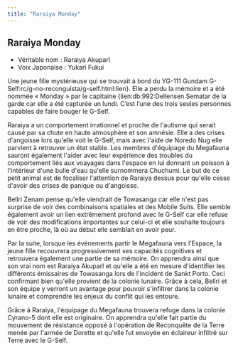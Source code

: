 ```yaml
---
title: "Raraiya Monday"
---
```


Raraiya Monday
--------------





* Véritable nom : Raraiya Akuparl
* Voix Japonaise : Yukari Fukui


Une jeune fille mystérieuse qui se trouvait à bord du YG-111 Gundam G-Self:rc/g-no-reconguista/g-self.html:lien}. Elle a perdu la mémoire et a été nommée « Monday » par le capitaine {lien:db:992:Dellensen Sematar de la garde car elle a été capturée un lundi. C’est l’une des trois seules personnes capables de faire bouger le G-Self.


Raraiya a un comportement irrationnel et proche de l'autisme qui serait causé par sa chute en haute atmosphère et son amnésie. Elle a des crises d'angoisse lors qu'elle voit le G-Self, mais avec l'aide de Noredo Nug elle parvient à retrouver un état stable. Les membres d'équipage du Megafauna sauront également l'aider avec leur expérience des troubles du comportement liés aux voayages dans l'espace en lui donnant un poisson à l'intérieur d'une bulle d'eau qu'elle surnommera Chuchumi. Le but de ce petit animal est de focaliser l'attention de Raraiya dessus pour qu'elle cesse d'avoir des crises de panique ou d'angoisse. 

 Bellri Zenam pense qu'elle viendrait de Towasanga car elle n'est pas surprise de voir des combinaisons spatiales et des Mobile Suits. Elle semble également avoir un lien extrêmement profond avec le G-Self car elle refuse de voir des modifications importantes sur celui-ci et elle souhaite toujours en être proche, là où au début elle semblait en avoir peur. 


Par la suite, lorsque les événements partir le Megafauna vers l'Espace, la jeune fille recouvrera progressivement ses capacités cognitives et retrouvera également une partie de sa mémoire. On apprendra ainsi que son vrai nom est Raraiya Akuparl et qu'elle a été en mesure d'identifier les différents émissaires de Towasanga lors de l'incident de Sankt Porto. Ceci confirmant bien qu'elle provient de la colonie lunaire. Grâce à cela, Bellri et son équipe y verront un avantage pour pouvoir s'infiltrer dans la colonie lunaire et comprendre les enjeux du conflit qui les entoure. 


Grâce à Raraiya, l'équipage du Megafauna trouvera refuge dans la colonie Cyrano-5 dont elle est originaire. On apprendra qu'elle fait partie du mouvement de résistance opposé à l'opération de Reconquête de la Terre menée par l'armée de Dorette et qu'elle fut envoyée en éclaireur infiltré sur Terre avec le G-Self. 

